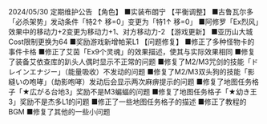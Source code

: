 2024/05/30 定期维护公告
【角色】
■实装布朗宁
【平衡调整】
■古鲁瓦尔多「必杀架势」发动条件「特2↑ 移=0」变更为「特1↑ 移=0」
■阿修罗「Ex烈风」效果中的移动力+2变更为移动力+1、对方移动力-2
【游戏更新】
■亚历山大城Cost限制更换为64
■奖励游戏新增帕茉L1
【问题修复】
■修正了多种怪物卡的事件卡格
■修正了艾茵「Ex9个灵魂」的效果描述，使其与实际效果相同
■修复了装备艾依查库的趴头人偶时显示不正常的问题
■修复了M2/M3咒剑的技能「ドレインエナジー」（能量吸收）不发动的问题
■修复了M2/M3双头狗的技能「影縫いの咆哮」（劫影咆哮）发动后会显示两次麻痹提示的问题
■修复了地图任务格子「★広がる台地3」奖励不是M3蝙蝠的问题
■修复了地图任务格子「★幼き王3」奖励不是杰多L1的问题
■修正了一些地图任务格子的描述
■修正了教程的BGM
■修复了其他的一些小问题
